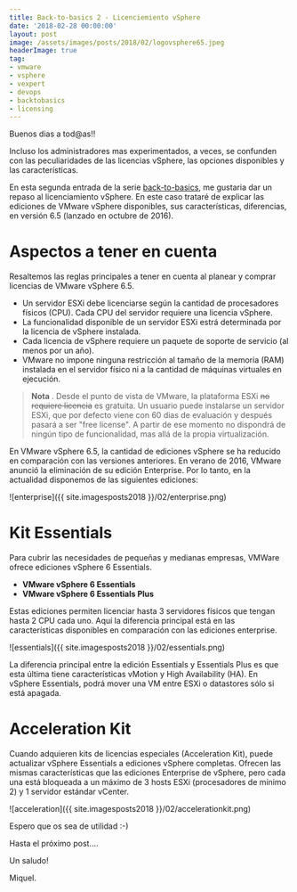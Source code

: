 ```yaml
---
title: Back-to-basics 2 - Licenciemiento vSphere
date: '2018-02-28 00:00:00'
layout: post
image: /assets/images/posts/2018/02/logovsphere65.jpeg
headerImage: true
tag:
- vmware
- vsphere
- vexpert
- devops
- backtobasics
- licensing
---
```


Buenos dias a tod@as!!

Incluso los administradores mas experimentados, a veces, se confunden con las peculiaridades de las licencias vSphere, las opciones disponibles y las características.

En esta segunda entrada de la serie [back-to-basics](https://miquelmariano.github.io/tag/#/backtobasics), me gustaria dar un repaso al licenciamiento vSphere. En este caso trataré de explicar las ediciones de VMware vSphere disponibles, sus características, diferencias, en versión 6.5 (lanzado en octubre de 2016).

# Aspectos a tener en cuenta
Resaltemos las reglas principales a tener en cuenta al planear y comprar licencias de VMware vSphere 6.5.

+ Un servidor ESXi debe licenciarse según la cantidad de procesadores físicos (CPU). Cada CPU del servidor requiere una licencia vSphere.
+ La funcionalidad disponible de un servidor ESXi estrá determinada por la licencia de vSphere instalada.
+ Cada licencia de vSphere requiere un paquete de soporte de servicio (al menos por un año).
+ VMware no impone ninguna restricción al tamaño de la memoria (RAM) instalada en el servidor físico ni a la cantidad de máquinas virtuales en ejecución.

> **Nota** . Desde el punto de vista de VMware, la plataforma ESXi ~~no requiere licencia~~ es gratuita. Un usuario puede instalarse un servidor ESXi, que por defecto viene con 60 dias de evaluación y después pasará a ser "free license". A partir de ese momento no dispondrá de ningún tipo de funcionalidad, mas allá de la propia virtualización.

En VMware vSphere 6.5, la cantidad de ediciones vSphere se ha reducido en comparación con las versiones anteriores. En verano de 2016, VMware anunció la eliminación de su edición Enterprise. Por lo tanto, en la actualidad disponemos de las siguientes ediciones:

![enterprise]({{ site.imagesposts2018 }}/02/enterprise.png)

# Kit Essentials

Para cubrir las necesidades de pequeñas y medianas empresas, VMWare ofrece ediciones vSphere 6 Essentials.

+ **VMware vSphere 6 Essentials**
+ **VMware vSphere 6 Essentials Plus**

Estas ediciones permiten licenciar hasta 3 servidores físicos que tengan hasta 2 CPU cada uno. Aquí la diferencia principal está en las características disponibles en comparación con las ediciones enterprise.

![essentials]({{ site.imagesposts2018 }}/02/essentials.png)

La diferencia principal entre la edición Essentials y Essentials Plus es que esta última tiene características vMotion y High Availability (HA). En vSphere Essentials, podrá mover una VM entre ESXi o datastores sólo si está apagada.

# Acceleration Kit

Cuando adquieren kits de licencias especiales (Acceleration Kit), puede actualizar vSphere Essentials a ediciones vSphere completas. Ofrecen las mismas características que las ediciones Enterprise de vSphere, pero cada una está bloqueada a un máximo de 3 hosts ESXi (procesadores de mínimo 2) y 1 servidor estándar vCenter.

![acceleration]({{ site.imagesposts2018 }}/02/accelerationkit.png)

Espero que os sea de utilidad :-)

Hasta el próximo post....

Un saludo!

Miquel.


